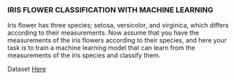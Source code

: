 ### IRIS FLOWER CLASSIFICATION WITH MACHINE LEARNING

Iris flower has three species; setosa, versicolor, and virginica, which differs according to their
measurements. Now assume that you have the measurements of the iris flowers according to
their species, and here your task is to train a machine learning model that can learn from the
measurements of the iris species and classify them.

Dataset [Here](https://www.kaggle.com/datasets/saurabh00007/iriscsv)
